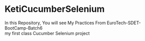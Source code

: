 # KetiCucumberSelenium
In this Repository, You will see My Practices From EuroTech-SDET-BootCamp-Batch6\
my first class Cucumber Selenium project
